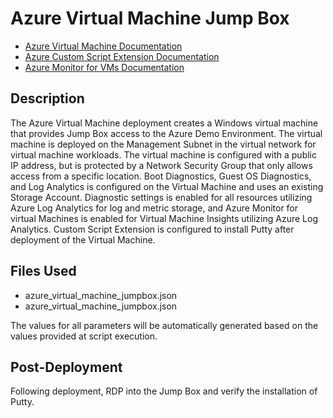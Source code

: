 # Azure Virtual Machine Jump Box

- [Azure Virtual Machine Documentation](https://docs.microsoft.com/en-us/azure/virtual-machines/windows/overview "Azure Virtual Machine Documentation")
- [Azure Custom Script Extension Documentation](https://docs.microsoft.com/en-us/azure/virtual-machines/extensions/custom-script-windows "Azure Custom Script Extension Documentation")
- [Azure Monitor for VMs Documentation](https://docs.microsoft.com/en-us/azure/azure-monitor/insights/vminsights-overview "Azure Monitor for VMs Documentation")

## Description

The Azure Virtual Machine deployment creates a Windows virtual machine that provides Jump Box access to the Azure Demo Environment.  The virtual machine is deployed on the Management Subnet in the virtual network for virtual machine workloads.  The virtual machine is configured with a public IP address, but is protected by a Network Security Group that only allows access from a specific location.  Boot Diagnostics, Guest OS Diagnostics, and Log Analytics is configured on the Virtual Machine and uses an existing Storage Account.  Diagnostic settings is enabled for all resources utilizing Azure Log Analytics for log and metric storage, and Azure Monitor for virtual Machines is enabled for Virtual Machine Insights utilizing Azure Log Analytics.  Custom Script Extension is configured to install Putty after deployment of the Virtual Machine.

## Files Used

- azure_virtual_machine_jumpbox.json
- azure_virtual_machine_jumpbox.json

The values for all parameters will be automatically generated based on the values provided at script execution.

## Post-Deployment

Following deployment, RDP into the Jump Box and verify the installation of Putty.
